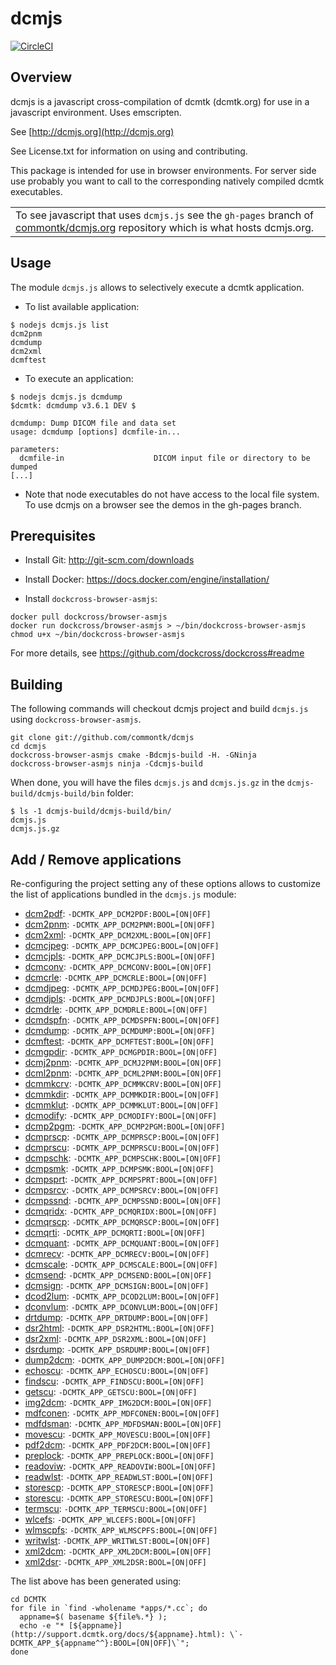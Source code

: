 dcmjs
=====

[![CircleCI](https://circleci.com/gh/commontk/dcmjs.svg?style=svg)](https://circleci.com/gh/commontk/dcmjs)

Overview
--------

dcmjs is a javascript cross-compilation of dcmtk (dcmtk.org) for use
in a javascript environment.  Uses emscripten.

See                  [http://dcmjs.org](http://dcmjs.org)

See License.txt for information on using and contributing.

This package is intended for use in browser environments.  For server side use probably you want to call to the corresponding natively compiled dcmtk executables.

<table>
<tr><td>To see javascript that uses <code>dcmjs.js</code> see the
<code>gh-pages</code> branch of
<a href="https://github.com/commontk/dcmjs.org/tree/gh-pages">commontk/dcmjs.org</a> repository
which is what hosts dcmjs.org.</td></tr>
</table>

Usage
-----

The module `dcmjs.js` allows to selectively execute a dcmtk application.

* To list available application:

```
$ nodejs dcmjs.js list
dcm2pnm
dcmdump
dcm2xml
dcmftest
```


* To execute an application:

```
$ nodejs dcmjs.js dcmdump
$dcmtk: dcmdump v3.6.1 DEV $

dcmdump: Dump DICOM file and data set
usage: dcmdump [options] dcmfile-in...

parameters:
  dcmfile-in                    DICOM input file or directory to be dumped
[...]
```

* Note that node executables do not have access to the local file system.  To use dcmjs on a browser see the demos in the gh-pages branch.

Prerequisites
-------------

* Install Git: http://git-scm.com/downloads

* Install Docker: https://docs.docker.com/engine/installation/

* Install `dockcross-browser-asmjs`:

```
docker pull dockcross/browser-asmjs
docker run dockcross/browser-asmjs > ~/bin/dockcross-browser-asmjs
chmod u+x ~/bin/dockcross-browser-asmjs
```

For more details, see https://github.com/dockcross/dockcross#readme


Building
--------

The following commands will checkout dcmjs project and build `dcmjs.js` using `dockcross-browser-asmjs`.

```
git clone git://github.com/commontk/dcmjs
cd dcmjs
dockcross-browser-asmjs cmake -Bdcmjs-build -H. -GNinja
dockcross-browser-asmjs ninja -Cdcmjs-build
```

When done, you will have the files `dcmjs.js` and `dcmjs.js.gz` in the `dcmjs-build/dcmjs-build/bin` folder:

```
$ ls -1 dcmjs-build/dcmjs-build/bin/
dcmjs.js
dcmjs.js.gz
```

Add / Remove applications
-------------------------

Re-configuring the project setting any of these options allows to customize the
list of applications bundled in the `dcmjs.js` module:

* [dcm2pdf](http://support.dcmtk.org/docs/dcm2pdf.html): `-DCMTK_APP_DCM2PDF:BOOL=[ON|OFF]`
* [dcm2pnm](http://support.dcmtk.org/docs/dcm2pnm.html): `-DCMTK_APP_DCM2PNM:BOOL=[ON|OFF]`
* [dcm2xml](http://support.dcmtk.org/docs/dcm2xml.html): `-DCMTK_APP_DCM2XML:BOOL=[ON|OFF]`
* [dcmcjpeg](http://support.dcmtk.org/docs/dcmcjpeg.html): `-DCMTK_APP_DCMCJPEG:BOOL=[ON|OFF]`
* [dcmcjpls](http://support.dcmtk.org/docs/dcmcjpls.html): `-DCMTK_APP_DCMCJPLS:BOOL=[ON|OFF]`
* [dcmconv](http://support.dcmtk.org/docs/dcmconv.html): `-DCMTK_APP_DCMCONV:BOOL=[ON|OFF]`
* [dcmcrle](http://support.dcmtk.org/docs/dcmcrle.html): `-DCMTK_APP_DCMCRLE:BOOL=[ON|OFF]`
* [dcmdjpeg](http://support.dcmtk.org/docs/dcmdjpeg.html): `-DCMTK_APP_DCMDJPEG:BOOL=[ON|OFF]`
* [dcmdjpls](http://support.dcmtk.org/docs/dcmdjpls.html): `-DCMTK_APP_DCMDJPLS:BOOL=[ON|OFF]`
* [dcmdrle](http://support.dcmtk.org/docs/dcmdrle.html): `-DCMTK_APP_DCMDRLE:BOOL=[ON|OFF]`
* [dcmdspfn](http://support.dcmtk.org/docs/dcmdspfn.html): `-DCMTK_APP_DCMDSPFN:BOOL=[ON|OFF]`
* [dcmdump](http://support.dcmtk.org/docs/dcmdump.html): `-DCMTK_APP_DCMDUMP:BOOL=[ON|OFF]`
* [dcmftest](http://support.dcmtk.org/docs/dcmftest.html): `-DCMTK_APP_DCMFTEST:BOOL=[ON|OFF]`
* [dcmgpdir](http://support.dcmtk.org/docs/dcmgpdir.html): `-DCMTK_APP_DCMGPDIR:BOOL=[ON|OFF]`
* [dcmj2pnm](http://support.dcmtk.org/docs/dcmj2pnm.html): `-DCMTK_APP_DCMJ2PNM:BOOL=[ON|OFF]`
* [dcml2pnm](http://support.dcmtk.org/docs/dcml2pnm.html): `-DCMTK_APP_DCML2PNM:BOOL=[ON|OFF]`
* [dcmmkcrv](http://support.dcmtk.org/docs/dcmmkcrv.html): `-DCMTK_APP_DCMMKCRV:BOOL=[ON|OFF]`
* [dcmmkdir](http://support.dcmtk.org/docs/dcmmkdir.html): `-DCMTK_APP_DCMMKDIR:BOOL=[ON|OFF]`
* [dcmmklut](http://support.dcmtk.org/docs/dcmmklut.html): `-DCMTK_APP_DCMMKLUT:BOOL=[ON|OFF]`
* [dcmodify](http://support.dcmtk.org/docs/dcmodify.html): `-DCMTK_APP_DCMODIFY:BOOL=[ON|OFF]`
* [dcmp2pgm](http://support.dcmtk.org/docs/dcmp2pgm.html): `-DCMTK_APP_DCMP2PGM:BOOL=[ON|OFF]`
* [dcmprscp](http://support.dcmtk.org/docs/dcmprscp.html): `-DCMTK_APP_DCMPRSCP:BOOL=[ON|OFF]`
* [dcmprscu](http://support.dcmtk.org/docs/dcmprscu.html): `-DCMTK_APP_DCMPRSCU:BOOL=[ON|OFF]`
* [dcmpschk](http://support.dcmtk.org/docs/dcmpschk.html): `-DCMTK_APP_DCMPSCHK:BOOL=[ON|OFF]`
* [dcmpsmk](http://support.dcmtk.org/docs/dcmpsmk.html): `-DCMTK_APP_DCMPSMK:BOOL=[ON|OFF]`
* [dcmpsprt](http://support.dcmtk.org/docs/dcmpsprt.html): `-DCMTK_APP_DCMPSPRT:BOOL=[ON|OFF]`
* [dcmpsrcv](http://support.dcmtk.org/docs/dcmpsrcv.html): `-DCMTK_APP_DCMPSRCV:BOOL=[ON|OFF]`
* [dcmpssnd](http://support.dcmtk.org/docs/dcmpssnd.html): `-DCMTK_APP_DCMPSSND:BOOL=[ON|OFF]`
* [dcmqridx](http://support.dcmtk.org/docs/dcmqridx.html): `-DCMTK_APP_DCMQRIDX:BOOL=[ON|OFF]`
* [dcmqrscp](http://support.dcmtk.org/docs/dcmqrscp.html): `-DCMTK_APP_DCMQRSCP:BOOL=[ON|OFF]`
* [dcmqrti](http://support.dcmtk.org/docs/dcmqrti.html): `-DCMTK_APP_DCMQRTI:BOOL=[ON|OFF]`
* [dcmquant](http://support.dcmtk.org/docs/dcmquant.html): `-DCMTK_APP_DCMQUANT:BOOL=[ON|OFF]`
* [dcmrecv](http://support.dcmtk.org/docs/dcmrecv.html): `-DCMTK_APP_DCMRECV:BOOL=[ON|OFF]`
* [dcmscale](http://support.dcmtk.org/docs/dcmscale.html): `-DCMTK_APP_DCMSCALE:BOOL=[ON|OFF]`
* [dcmsend](http://support.dcmtk.org/docs/dcmsend.html): `-DCMTK_APP_DCMSEND:BOOL=[ON|OFF]`
* [dcmsign](http://support.dcmtk.org/docs/dcmsign.html): `-DCMTK_APP_DCMSIGN:BOOL=[ON|OFF]`
* [dcod2lum](http://support.dcmtk.org/docs/dcod2lum.html): `-DCMTK_APP_DCOD2LUM:BOOL=[ON|OFF]`
* [dconvlum](http://support.dcmtk.org/docs/dconvlum.html): `-DCMTK_APP_DCONVLUM:BOOL=[ON|OFF]`
* [drtdump](http://support.dcmtk.org/docs/drtdump.html): `-DCMTK_APP_DRTDUMP:BOOL=[ON|OFF]`
* [dsr2html](http://support.dcmtk.org/docs/dsr2html.html): `-DCMTK_APP_DSR2HTML:BOOL=[ON|OFF]`
* [dsr2xml](http://support.dcmtk.org/docs/dsr2xml.html): `-DCMTK_APP_DSR2XML:BOOL=[ON|OFF]`
* [dsrdump](http://support.dcmtk.org/docs/dsrdump.html): `-DCMTK_APP_DSRDUMP:BOOL=[ON|OFF]`
* [dump2dcm](http://support.dcmtk.org/docs/dump2dcm.html): `-DCMTK_APP_DUMP2DCM:BOOL=[ON|OFF]`
* [echoscu](http://support.dcmtk.org/docs/echoscu.html): `-DCMTK_APP_ECHOSCU:BOOL=[ON|OFF]`
* [findscu](http://support.dcmtk.org/docs/findscu.html): `-DCMTK_APP_FINDSCU:BOOL=[ON|OFF]`
* [getscu](http://support.dcmtk.org/docs/getscu.html): `-DCMTK_APP_GETSCU:BOOL=[ON|OFF]`
* [img2dcm](http://support.dcmtk.org/docs/img2dcm.html): `-DCMTK_APP_IMG2DCM:BOOL=[ON|OFF]`
* [mdfconen](http://support.dcmtk.org/docs/mdfconen.html): `-DCMTK_APP_MDFCONEN:BOOL=[ON|OFF]`
* [mdfdsman](http://support.dcmtk.org/docs/mdfdsman.html): `-DCMTK_APP_MDFDSMAN:BOOL=[ON|OFF]`
* [movescu](http://support.dcmtk.org/docs/movescu.html): `-DCMTK_APP_MOVESCU:BOOL=[ON|OFF]`
* [pdf2dcm](http://support.dcmtk.org/docs/pdf2dcm.html): `-DCMTK_APP_PDF2DCM:BOOL=[ON|OFF]`
* [preplock](http://support.dcmtk.org/docs/preplock.html): `-DCMTK_APP_PREPLOCK:BOOL=[ON|OFF]`
* [readoviw](http://support.dcmtk.org/docs/readoviw.html): `-DCMTK_APP_READOVIW:BOOL=[ON|OFF]`
* [readwlst](http://support.dcmtk.org/docs/readwlst.html): `-DCMTK_APP_READWLST:BOOL=[ON|OFF]`
* [storescp](http://support.dcmtk.org/docs/storescp.html): `-DCMTK_APP_STORESCP:BOOL=[ON|OFF]`
* [storescu](http://support.dcmtk.org/docs/storescu.html): `-DCMTK_APP_STORESCU:BOOL=[ON|OFF]`
* [termscu](http://support.dcmtk.org/docs/termscu.html): `-DCMTK_APP_TERMSCU:BOOL=[ON|OFF]`
* [wlcefs](http://support.dcmtk.org/docs/wlcefs.html): `-DCMTK_APP_WLCEFS:BOOL=[ON|OFF]`
* [wlmscpfs](http://support.dcmtk.org/docs/wlmscpfs.html): `-DCMTK_APP_WLMSCPFS:BOOL=[ON|OFF]`
* [writwlst](http://support.dcmtk.org/docs/writwlst.html): `-DCMTK_APP_WRITWLST:BOOL=[ON|OFF]`
* [xml2dcm](http://support.dcmtk.org/docs/xml2dcm.html): `-DCMTK_APP_XML2DCM:BOOL=[ON|OFF]`
* [xml2dsr](http://support.dcmtk.org/docs/xml2dsr.html): `-DCMTK_APP_XML2DSR:BOOL=[ON|OFF]`

The list above has been generated using:
```
cd DCMTK
for file in `find -wholename *apps/*.cc`; do
  appname=$( basename ${file%.*} );
  echo -e "* [${appname}](http://support.dcmtk.org/docs/${appname}.html): \`-DCMTK_APP_${appname^^}:BOOL=[ON|OFF]\`";
done
```
